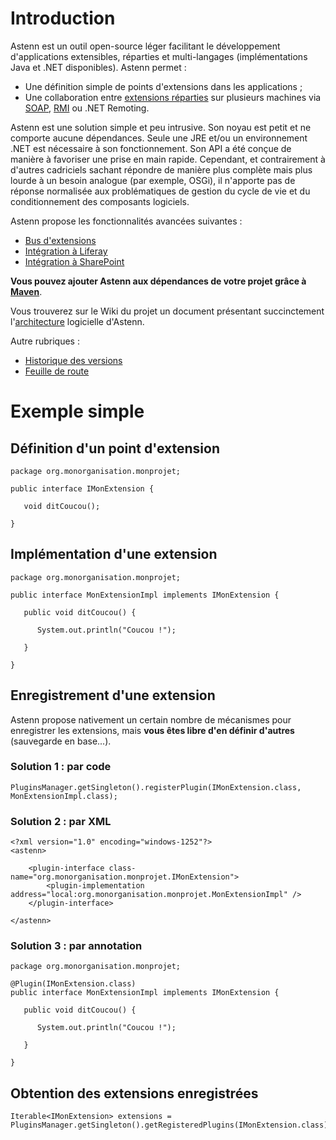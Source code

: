# Introduction #

Astenn est un outil open-source léger facilitant le développement d'applications extensibles, réparties et multi-langages (implémentations Java et .NET disponibles). Astenn permet :

  * Une définition simple de points d'extensions dans les applications ;
  * Une collaboration entre [extensions réparties](ExtensionsReparties.md) sur plusieurs machines via [SOAP](SOAP.md), [RMI](RMI.md) ou .NET Remoting.

Astenn est une solution simple et peu intrusive. Son noyau est petit et ne comporte aucune dépendances. Seule une JRE et/ou un environnement .NET est nécessaire à son fonctionnement. Son API a été conçue de manière à favoriser une prise en main rapide. Cependant, et contrairement à d'autres cadriciels sachant répondre de manière plus complète mais plus lourde à un besoin analogue (par exemple, OSGi), il n'apporte pas de réponse normalisée aux problématiques de gestion du cycle de vie et du conditionnement des composants logiciels.

Astenn propose les fonctionnalités avancées suivantes :

  * [Bus d'extensions](Bus.md)
  * [Intégration à Liferay](Liferay.md)
  * [Intégration à SharePoint](SharePoint.md)

**Vous pouvez ajouter Astenn aux dépendances de votre projet grâce à [Maven](Maven.md)**.

Vous trouverez sur le Wiki du projet un document présentant succinctement l'[architecture](Architecture.md) logicielle d'Astenn.

Autre rubriques :

  * [Historique des versions](Historique.md)
  * [Feuille de route](Route.md)


# Exemple simple #
## Définition d'un point d'extension ##
```
package org.monorganisation.monprojet;

public interface IMonExtension {

   void ditCoucou();

}
```
## Implémentation d'une extension ##
```
package org.monorganisation.monprojet;

public interface MonExtensionImpl implements IMonExtension {

   public void ditCoucou() {
   
      System.out.println("Coucou !");

   }

}
```
## Enregistrement d'une extension ##
Astenn propose nativement un certain nombre de mécanismes pour enregistrer les extensions, mais **vous êtes libre d'en définir d'autres** (sauvegarde en base...).
### Solution 1 : par code ###
```
PluginsManager.getSingleton().registerPlugin(IMonExtension.class, MonExtensionImpl.class);
```
### Solution 2 : par XML ###
```
<?xml version="1.0" encoding="windows-1252"?>
<astenn>

    <plugin-interface class-name="org.monorganisation.monprojet.IMonExtension">
        <plugin-implementation address="local:org.monorganisation.monprojet.MonExtensionImpl" />
    </plugin-interface>

</astenn>
```
### Solution 3 : par annotation ###
```
package org.monorganisation.monprojet;

@Plugin(IMonExtension.class)
public interface MonExtensionImpl implements IMonExtension {

   public void ditCoucou() {
   
      System.out.println("Coucou !");

   }

}
```
## Obtention des extensions enregistrées ##
```
Iterable<IMonExtension> extensions = PluginsManager.getSingleton().getRegisteredPlugins(IMonExtension.class);
```